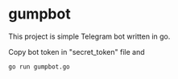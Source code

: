 # gumpbot

This project is simple Telegram bot written in go.

Copy bot token in "secret_token" file and
```
go run gumpbot.go
```
